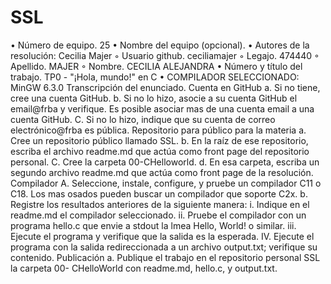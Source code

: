 # SSL
• Número de equipo. 25
• Nombre del equipo (opcional).
• Autores de la resolución: Cecilia Majer
◦ Usuario github. ceciliamajer
◦ Legajo. 474440
◦ Apellido. MAJER
◦ Nombre. CECILIA ALEJANDRA
• Número y título del trabajo. TP0 - "¡Hola, mundo!" en C 
• COMPILADOR SELECCIONADO: MinGW 6.3.0
Transcripción del enunciado.
Cuenta en GitHub
a. Si no tiene, cree una cuenta GitHub.
b. Si no lo hizo, asocie a su cuenta GitHub el email@frba y verifique. Es posible asociar mas de una cuenta email a una cuenta GitHub.
C. Si no lo hizo, indique que su cuenta de correo electrónico@frba es pública.
Repositorio para público para la materia
a. Cree un repositorio público llamado SSL.
b. En la raíz de ese repositorio, escriba el archivo readme.md que actúa como front page del repositorio personal.
C. Cree la carpeta 00-CHelloworld.
d. En esa carpeta, escriba un segundo archivo readme.md que actúa como front page de la resolución.
Compilador
A. Seleccione, instale, configure, y pruebe un compilador C11 o C18. Los mas osados ​​pueden buscar un compilador que soporte C2x.
b. Registre los resultados anteriores de la siguiente manera:
i. Indique en el readme.md el compilador seleccionado.
ii. Pruebe el compilador con un programa hello.c que envie a stdout la lmea Hello, World! o similar.
iii. Ejecute el programa y verifique que la salida es la esperada.
IV. Ejecute el programa con la salida redireccionada a un archivo output.txt; verifique su contenido.
Publicación
a. Publique el trabajo en el repositorio personal SSL la carpeta 00- CHelloWorld con readme.md, hello.c, y output.txt.
